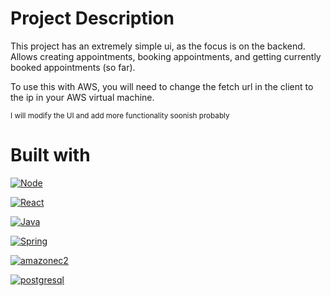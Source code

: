 # **Project Description**

This project has an extremely simple ui, as the focus is on the backend. Allows creating appointments, booking appointments, and getting currently booked appointments (so far).

To use this with AWS, you will need to change the fetch url in the client to the ip in your AWS virtual machine.

<small>I will modify the UI and add more functionality soonish probably</small>

# Built with

[![Node](https://img.shields.io/badge/Node-20232A?style=for-the-badge&logo=node.js)](https://nodejs.org/en)

[![React](https://img.shields.io/badge/React-20232A?style=for-the-badge&logo=react)](https://react.dev/)

[![Java](https://img.shields.io/badge/Java-20232A?style=for-the-badge&logo=oracle)](https://www.java.com/en/)

[![Spring](https://img.shields.io/badge/Spring-20232A?style=for-the-badge&logo=spring)](https://spring.io/projects/spring-framework)

[![amazonec2](https://img.shields.io/badge/aws%20ec2-20232A?style=for-the-badge&logo=amazonec2)](https://aws.amazon.com/ec2/)

[![postgresql](https://img.shields.io/badge/postgresql-20232A?style=for-the-badge&logo=postgresql)](https://www.postgresql.org/)

